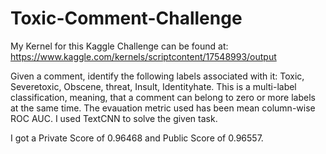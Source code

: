 # Toxic-Comment-Challenge
My Kernel for this Kaggle Challenge can be found at:
https://www.kaggle.com/kernels/scriptcontent/17548993/output

Given a comment, identify the following labels associated with it:  Toxic, Severetoxic, Obscene, threat, Insult, Identityhate.
This is a multi-label classification, meaning, that a comment can belong to zero or more labels at the same time. The evauation metric used has been mean column-wise ROC AUC. I used TextCNN to solve the given task.

I got a Private Score of 0.96468 and Public Score of 0.96557.
